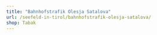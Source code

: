 ```yaml
---
title: "Bahnhofstrafik Olesja Satalova"
url: /seefeld-in-tirol/bahnhofstrafik-olesja-satalova/
shop: Tabak
---
```

